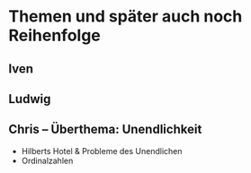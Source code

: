 # Themen und später auch noch Reihenfolge

## Iven
<!--TODO: hallo iven schreib mal was rein-->

## Ludwig
<!--TODO: hallo ludwig schreib mal was rein-->

## Chris – Überthema: Unendlichkeit
* Hilberts Hotel & Probleme des Unendlichen
* Ordinalzahlen
